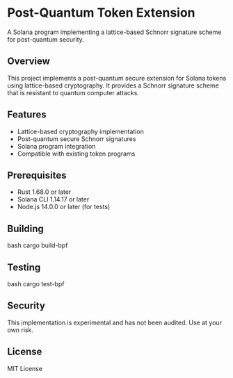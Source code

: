 # Post-Quantum Token Extension

A Solana program implementing a lattice-based Schnorr signature scheme for post-quantum security.

## Overview

This project implements a post-quantum secure extension for Solana tokens using lattice-based cryptography. It provides a Schnorr signature scheme that is resistant to quantum computer attacks.

## Features

- Lattice-based cryptography implementation
- Post-quantum secure Schnorr signatures
- Solana program integration
- Compatible with existing token programs

## Prerequisites

- Rust 1.68.0 or later
- Solana CLI 1.14.17 or later
- Node.js 14.0.0 or later (for tests)

## Building

bash
cargo build-bpf

## Testing

bash
cargo test-bpf

## Security

This implementation is experimental and has not been audited. Use at your own risk.

## License

MIT License
